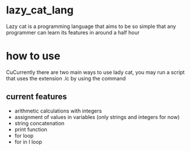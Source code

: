 # lazy_cat_lang

Lazy cat is a programming language that aims to be so simple that any programmer can learn its features in around a half hour

# how to use

CuCurrently there are two main ways to use lady cat, you may run a script that uses the extension .lc by using the command

## current features

* arithmetic calculations with integers
* assignment of values in variables (only strings and integers for now)
* string concatenation
* print function
* for loop
* for in I loop
